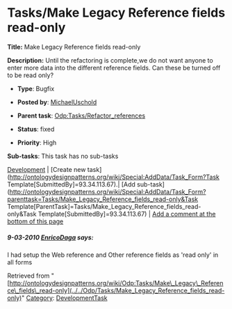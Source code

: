 #  Tasks/Make Legacy Reference fields read-only


__Title:__ Make Legacy Reference fields read-only


__Description:__ Until the refactoring is complete,we do not want anyone to enter more data into the different reference fields. Can these be turned off to be read only? 


  





* __Type__: Bugfix
* __Posted by__: [MichaelUschold](../../User/MichaelUschold "User:MichaelUschold")
* __Parent task__: [Odp:Tasks/Refactor\_references](../../Odp/Tasks/Refactor_references "Odp:Tasks/Refactor references")
* __Status__: fixed


* __Priority__: High




__Sub-tasks__:
This task has no sub-tasks




[Development](../../Odp/Development "Odp:Development") | [Create new task](http://ontologydesignpatterns.org/wiki/Special:AddData/Task_Form?Task Template[SubmittedBy]=93.34.113.67).| [Add sub-task](http://ontologydesignpatterns.org/wiki/Special:AddData/Task_Form?parenttask=Tasks/Make_Legacy_Reference_fields_read-only&Task Template[ParentTask]=Tasks/Make_Legacy_Reference_fields_read-only&Task Template[SubmittedBy]=93.34.113.67) | [Add a comment at the bottom of this page](../index.php@title=Odp%253AAdd_comment&target=Odp%253ATasks%252F../../Odp/Tasks/Make_Legacy_Reference_fields_read-only#New_comment "http://ontologydesignpatterns.org/wiki/index.php?title=Odp:Add_comment&target=Odp:Tasks/Make_Legacy_Reference_fields_read-only#New_comment")
#####  9-03-2010 [EnricoDaga](../../User/EnricoDaga "User:EnricoDaga") says:


I had setup the Web reference and Other reference fields as 'read only' in all forms





Retrieved from "[http://ontologydesignpatterns.org/wiki/Odp:Tasks/Make\_Legacy\_Reference\_fields\_read-only](../../Odp/Tasks/Make_Legacy_Reference_fields_read-only)"
 [Category](http://ontologydesignpatterns.org/wiki/Special:Categories "Special:Categories"): [DevelopmentTask](../../Category/DevelopmentTask "Category:DevelopmentTask")